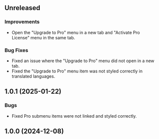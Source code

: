 ## Unreleased

### Improvements
- Open the "Upgrade to Pro" menu in a new tab and "Activate Pro License" menu in the same tab.

### Bug Fixes  
- Fixed an issue where the "Upgrade to Pro" menu did not open in a new tab.
- Fixed the "Upgrade to Pro" menu item was not styled correctly in translated languages.

## 1.0.1 (2025-01-22)

### Bugs

- Fixed Pro submenu items were not linked and styled correctly.

## 1.0.0 (2024-12-08)

